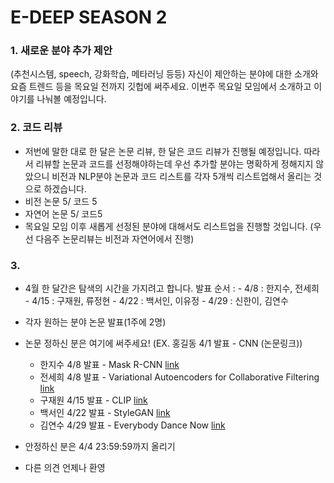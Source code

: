 # E-DEEP SEASON 2

### 1. 새로운 분야 추가 제안
(추천시스템, speech, 강화학습, 메타러닝 등등)
자신이 제안하는 분야에 대한 소개와 요즘 트렌드 등을 목요일 전까지 깃헙에 써주세요. 이번주 목요일 모임에서 소개하고 이야기를 나눠볼 예정입니다.

### 2. 코드 리뷰

- 저번에 말한 대로 한 달은 논문 리뷰, 한 달은 코드 리뷰가 진행될 예정입니다. 
  따라서 리뷰할 논문과 코드를 선정해야하는데 우선 추가할 분야는 명확하게 정해지지 않았으니 비전과 NLP분야 논문과 코드 리스트를 각자 5개씩 리스트업해서 올리는 것으로 하겠습니다.
- 비전 논문 5/ 코드 5 
- 자연어 논문 5/ 코드5
- 목요일 모임 이후 새롭게 선정된 분야에 대해서도 리스트업을 진행할 것입니다.
(우선 다음주 논문리뷰는 비전과 자연어에서 진행)
  
  
### 3. 
  
  - 4월 한 달간은 탐색의 시간을 가지려고 합니다.
    발표 순서 :  - 4/8 : 한지수, 전세희
                - 4/15 : 구재원, 류정현
                - 4/22 : 백서인, 이유정
                - 4/29 : 신한이, 김연수
                
  - 각자 원하는 분야 논문 발표(1주에 2명)
  - 논문 정하신 분은 여기에 써주세요!
  (EX. 홍길동 4/1 발표 - CNN (논문링크))
    - 한지수 4/8 발표 - Mask R-CNN [link](https://arxiv.org/pdf/1703.06870.pdf)
    - 전세희 4/8 발표 - Variational Autoencoders for Collaborative Filtering [link](https://arxiv.org/abs/1802.05814)
    - 구재원 4/15 발표 -  CLIP [link](https://arxiv.org/pdf/2103.00020.pdf)
    - 백서인 4/22 발표 - StyleGAN [link](https://arxiv.org/pdf/1812.04948.pdf)
    - 김연수 4/29 발표 - Everybody Dance Now [link](https://arxiv.org/abs/1808.07371)
  - 안정하신 분은 4/4 23:59:59까지 올리기
  - 다른 의견 언제나 환영


